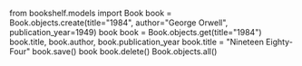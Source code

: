 from bookshelf.models import Book
book = Book.objects.create(title="1984", author="George Orwell", publication_year=1949)
book
book = Book.objects.get(title="1984")
book.title, book.author, book.publication_year
book.title = "Nineteen Eighty-Four"
book.save()
book
book.delete()
Book.objects.all()
